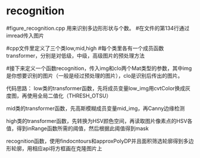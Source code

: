 # recognition
#figure_recognition.cpp 用来识别多边形形状与个数。
#在文件的第134行通过imread传入图片

#cpp文件里定义了三个类low,mid,high
#每个类里各有一个成员函数transformer，分别是对低级，中级，高级图片的预处理方法

#接下来定义一个函数recognition，传入img和clo两个Mat类型的参数，其中img是你想要识别的图片（一般是经过预处理的图片），clo是识别后传出的图片。

代码思路：
low类的transformer函数，先将成员变量low_img用cvtColor换成灰度图，再使用全局二值化（THRESH_OTSU）

mid类的transformer函数，先高斯模糊成员变量mid_img，再Canny边缘检测

high类的transformer函数，先转换为HSV颜色空间，再读取图片像素点的HSV各值，得到inRange函数所需的阈值，然后根据此阈值得到mask

recognition函数，使用findocntours和approxPolyDP并且面积筛选轮廓得到多边形轮廓，用相应api将方框画在克隆图片上
